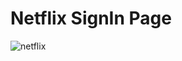 # Netflix SignIn Page
![netflix](https://github.com/aang3la/Netflix-SignInPage/assets/128414550/57628793-c11d-4a6f-b12c-6e02ca51b783)
